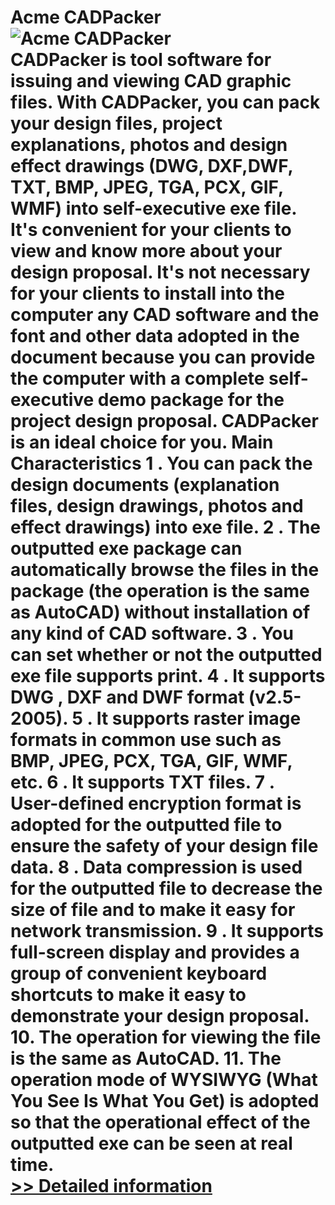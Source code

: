 # Acme CADPacker<br />![Acme CADPacker](https://mycommerce.akamaized.net/api/pimages/P215470/BIG/215470.GIF)<br />CADPacker is tool software for issuing and viewing CAD graphic files. With CADPacker, you can pack your design files, project explanations, photos and design effect drawings (DWG, DXF,DWF, TXT, BMP, JPEG, TGA, PCX, GIF, WMF) into self-executive exe file. It's convenient for your clients to view and know more about your design proposal. It's not necessary for your clients to install into the computer any CAD software and the font and other data adopted in the document because you can provide the computer with a complete self-executive demo package for the project design proposal. CADPacker is an ideal choice for you. Main Characteristics 1 . You can pack the design documents (explanation files, design drawings, photos and effect drawings) into exe file. 2 . The outputted exe package can automatically browse the files in the package (the operation is the same as AutoCAD) without installation of any kind of CAD software. 3 . You can set whether or not the outputted exe file supports print. 4 . It supports DWG , DXF and DWF format (v2.5-2005). 5 . It supports raster image formats in common use such as BMP, JPEG, PCX, TGA, GIF, WMF, etc. 6 . It supports TXT files. 7 . User-defined encryption format is adopted for the outputted file to ensure the safety of your design file data. 8 . Data compression is used for the outputted file to decrease the size of file and to make it easy for network transmission. 9 . It supports full-screen display and provides a group of convenient keyboard shortcuts to make it easy to demonstrate your design proposal. 10. The operation for viewing the file is the same as AutoCAD. 11. The operation mode of WYSIWYG (What You See Is What You Get) is adopted so that the operational effect of the outputted exe can be seen at real time.<br />[>> Detailed information](https://secure.shareit.com/shareit/product.html?productid=215470&affiliateid=200057808)